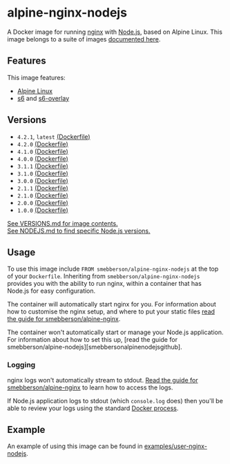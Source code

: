 # alpine-nginx-nodejs

A Docker image for running [nginx][nginx] with [Node.js][nodejs], based on Alpine Linux.
This image belongs to a suite of images [documented here][dockeralpine].

## Features

This image features:

- [Alpine Linux][alpinelinux]
- [s6][s6] and [s6-overlay][s6overlay]

## Versions

- `4.2.1`, `latest` [(Dockerfile)](https://github.com/smebberson/docker-alpine/blob/alpine-nginx-nodejs-v4.2.1/alpine-nginx-nodejs/Dockerfile)
- `4.2.0` [(Dockerfile)](https://github.com/smebberson/docker-alpine/blob/alpine-nginx-nodejs-v4.2.0/alpine-nginx-nodejs/Dockerfile)
- `4.1.0` [(Dockerfile)](https://github.com/smebberson/docker-alpine/blob/alpine-nginx-nodejs-v4.1.0/alpine-nginx-nodejs/Dockerfile)
- `4.0.0` [(Dockerfile)](https://github.com/smebberson/docker-alpine/blob/alpine-nginx-nodejs-v4.0.0/alpine-nginx-nodejs/Dockerfile)
- `3.1.1` [(Dockerfile)](https://github.com/smebberson/docker-alpine/blob/alpine-nginx-nodejs-v3.1.0/alpine-nginx-nodejs/Dockerfile)
- `3.1.0` [(Dockerfile)](https://github.com/smebberson/docker-alpine/blob/alpine-nginx-nodejs-v3.1.0/alpine-nginx-nodejs/Dockerfile)
- `3.0.0` [(Dockerfile)](https://github.com/smebberson/docker-alpine/blob/alpine-nginx-nodejs-v3.0.0/alpine-nginx-nodejs/Dockerfile)
- `2.1.1` [(Dockerfile)](https://github.com/smebberson/docker-alpine/blob/alpine-nginx-nodejs-v2.1.1/alpine-nginx-nodejs/Dockerfile)
- `2.1.0` [(Dockerfile)](https://github.com/smebberson/docker-alpine/blob/alpine-nginx-nodejs-v2.1.0/alpine-nginx-nodejs/Dockerfile)
- `2.0.0` [(Dockerfile)](https://github.com/smebberson/docker-alpine/blob/alpine-nginx-nodejs-v2.0.0/alpine-nginx-nodejs/Dockerfile)
- `1.0.0` [(Dockerfile)](https://github.com/smebberson/docker-alpine/blob/alpine-nginx-nodejs-v1.0.0/alpine-nginx-nodejs/Dockerfile)

[See VERSIONS.md for image contents.](VERSIONS.md)  
[See NODEJS.md to find specific Node.js versions.](NODEJS.md)

## Usage

To use this image include `FROM smebberson/alpine-nginx-nodejs` at the top of your `Dockerfile`. Inheriting from `smebberson/alpine-nginx-nodejs` provides you with the ability to run nginx, within a container that has Node.js for easy configuration.

The container will automatically start nginx for you. For information about how to customise the nginx setup, and where to put your static files [read the guide for smebberson/alpine-nginx][smebbersonalpinenginxgithub].

The container won't automatically start or manage your Node.js application. For information about how to set this up, [read the guide for smebberson/alpine-nodejs][smebbersonalpinenodejsgithub].

### Logging

nginx logs won't automatically stream to stdout. [Read the guide for smebberson/alpine-nginx][smebbersonalpinenginxgithub] to learn how to access the logs.

If Node.js application logs to stdout (which `console.log` does) then you'll be able to review your logs using the standard [Docker process][dockerlogs].

## Example

An example of using this image can be found in [examples/user-nginx-nodejs][example].

[dockeralpine]: https://github.com/smebberson/docker-alpine
[s6]: http://www.skarnet.org/software/s6/
[s6overlay]: https://github.com/just-containers/s6-overlay
[dockerlogs]: https://docs.docker.com/reference/commandline/cli/#logs
[alpinelinux]: https://www.alpinelinux.org/
[alpinebase]: (https://registry.hub.docker.com/u/smebberson/alpine-base/)
[smebbersonalpinenginx]: https://registry.hub.docker.com/u/smebberson/alpine-nginx/
[smebbersonalpinenodejs]: https://registry.hub.docker.com/u/smebberson/alpine-nodejs/
[smebbersonalpinenginxgithub]: https://github.com/smebberson/docker-alpine/tree/master/alpine-nginx
[smebbersonalpinenodejs]: https://github.com/smebberson/docker-alpine/tree/master/alpine-nginx
[example]: https://github.com/smebberson/docker-alpine/tree/master/examples/user-nginx-nodejs
[nodejs]: https://nodejs.org/
[nginx]: http://nginx.org/
